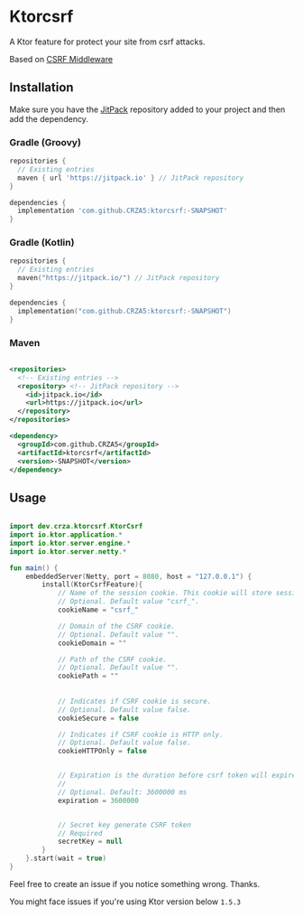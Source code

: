 # Ktorcsrf

A Ktor feature for protect your site from csrf attacks.

Based on
[CSRF Middleware](https://github.com/gofiber/fiber/tree/master/middleware/csrf)

## Installation

Make sure you have the [JitPack](https://jitpack.io/) repository added to your project and then add the dependency.

### Gradle (Groovy)

```groovy
repositories {
  // Existing entries
  maven { url 'https://jitpack.io' } // JitPack repository
}

dependencies {
  implementation 'com.github.CRZA5:ktorcsrf:-SNAPSHOT'
}
```

### Gradle (Kotlin)

```kotlin
repositories {
  // Existing entries
  maven("https://jitpack.io/") // JitPack repository
}

dependencies {
  implementation("com.github.CRZA5:ktorcsrf:-SNAPSHOT")
}
```

### Maven

```xml

<repositories>
  <!-- Existing entries -->
  <repository> <!-- JitPack repository -->
    <id>jitpack.io</id>
    <url>https://jitpack.io</url>
  </repository>
</repositories>
```

```xml
<dependency>
  <groupId>com.github.CRZA5</groupId>
  <artifactId>ktorcsrf</artifactId>
  <version>-SNAPSHOT</version>
</dependency>
```

## Usage

```kotlin

import dev.crza.ktorcsrf.KtorCsrf
import io.ktor.application.*
import io.ktor.server.engine.*
import io.ktor.server.netty.*

fun main() {
    embeddedServer(Netty, port = 8080, host = "127.0.0.1") {
        install(KtorCsrfFeature){
            // Name of the session cookie. This cookie will store session key.
            // Optional. Default value "csrf_".
            cookieName = "csrf_"

            // Domain of the CSRF cookie.
            // Optional. Default value "".
            cookieDomain = ""

            // Path of the CSRF cookie.
            // Optional. Default value "".
            cookiePath = ""
            
            
            // Indicates if CSRF cookie is secure.
            // Optional. Default value false.
            cookieSecure = false

            // Indicates if CSRF cookie is HTTP only.
            // Optional. Default value false.
            cookieHTTPOnly = false


            // Expiration is the duration before csrf token will expire
            //
            // Optional. Default: 3600000 ms
            expiration = 3600000


            // Secret key generate CSRF token
            // Required
            secretKey = null
        }
    }.start(wait = true)
}
```

Feel free to create an issue if you notice something wrong. Thanks.

You might face issues if you're using Ktor version below `1.5.3`
